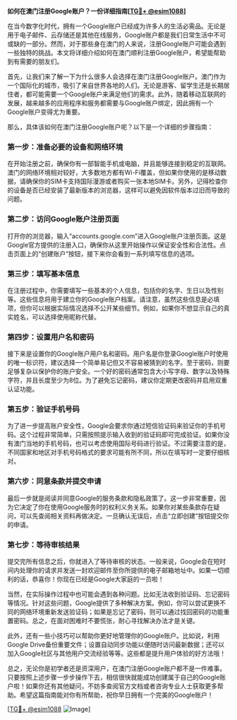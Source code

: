 **如何在澳门注册Google账户？一份详细指南[[TG💪+ @esim1088](https://t.me/s/esim1088)]**

在当今数字化时代，拥有一个Google账户已经成为许多人的生活必需品。无论是用于电子邮件、云存储还是其他在线服务，Google账户都是我们日常生活中不可或缺的一部分。然而，对于那些身在澳门的人来说，注册Google账户可能会遇到一些独特的挑战。本文将详细介绍如何在澳门顺利注册Google账户，希望能帮助到有需要的朋友们。

首先，让我们来了解一下为什么很多人会选择在澳门注册Google账户。澳门作为一个国际化的城市，吸引了来自世界各地的人们。无论是游客、留学生还是长期居住者，都可能需要一个Google账户来满足他们的需求。此外，随着移动互联网的发展，越来越多的应用程序和服务都需要与Google账户绑定，因此拥有一个Google账户变得尤为重要。

那么，具体该如何在澳门注册Google账户呢？以下是一个详细的步骤指南：

### **第一步：准备必要的设备和网络环境**

在开始注册之前，确保你有一部智能手机或电脑，并且能够连接到稳定的互联网。澳门的网络环境相对较好，大多数地方都有Wi-Fi覆盖，但如果你使用的是移动数据，请确保你的SIM卡支持国际漫游或者购买一张本地SIM卡。另外，记得检查你的设备是否已经安装了最新版本的浏览器，这样可以避免因软件版本过旧而导致的问题。

### **第二步：访问Google账户注册页面**

打开你的浏览器，输入“accounts.google.com”进入Google账户注册页面。这是Google官方提供的注册入口，确保你从这里开始操作以保证安全性和合法性。点击页面上的“创建账户”按钮，接下来你会看到一系列填写信息的选项。

### **第三步：填写基本信息**

在注册过程中，你需要填写一些基本的个人信息，包括你的名字、生日以及性别等。这些信息将用于建立你的Google账户档案。请注意，虽然这些信息是必填项，但你可以根据实际情况选择不公开某些细节。例如，如果你不想显示自己的真实姓名，可以选择使用昵称代替。

### **第四步：设置用户名和密码**

接下来是设置你的Google账户用户名和密码。用户名是你登录Google账户时使用的唯一标识符，建议选择一个简单易记但又不容易被猜到的名字。至于密码，则要足够复杂以保护你的账户安全。一个好的密码通常包含大小写字母、数字以及特殊字符，并且长度至少为8位。为了避免忘记密码，建议你定期更改密码并启用双重认证功能。

### **第五步：验证手机号码**

为了进一步提高账户安全性，Google会要求你通过短信验证码来验证你的手机号码。这个过程非常简单，只需按照提示输入收到的验证码即可完成验证。如果你没有澳门当地的手机号码，也可以考虑使用国际号码进行验证。不过需要注意的是，不同国家和地区对手机号码格式的要求可能有所不同，所以在填写时一定要仔细核对。

### **第六步：同意条款并提交申请**

最后一步就是阅读并同意Google的服务条款和隐私政策了。这一步非常重要，因为它决定了你在使用Google服务时的权利义务关系。如果你对某些条款存在疑问，可以先查阅相关资料再做决定。一旦确认无误后，点击“立即创建”按钮提交你的申请。

### **第七步：等待审核结果**

提交完所有信息之后，你就进入了等待审核的状态。一般来说，Google会在短时间内处理你的请求并发送一封欢迎邮件至你所提供的电子邮箱地址中。如果一切顺利的话，恭喜你！你现在已经是Google大家庭的一员啦！

当然，在实际操作过程中也可能会遇到各种问题。比如无法收到验证码、忘记密码等情况。针对这些问题，Google提供了多种解决方案。例如，你可以尝试更换不同的网络环境重新发送验证码；如果是忘记了密码，则可以通过找回密码的功能重置密码。总之，在面对困难时不要慌张，耐心寻找解决办法才是关键。

此外，还有一些小技巧可以帮助你更好地管理你的Google账户。比如说，利用Google Drive备份重要文件；设置自动同步功能以便随时访问最新数据；还可以加入Google社区与其他用户交流经验等等。这些都是提升用户体验的好方法哦！

总之，无论你是初学者还是资深用户，在澳门注册Google账户都不是一件难事。只要按照上述步骤一步步操作下去，相信很快就能成功创建属于自己的Google账户啦！如果你还有其他疑问，不妨多查阅官方文档或者咨询专业人士获取更多帮助。希望这篇指南能对你有所帮助，祝你早日拥有一个完美的Google账户！

[[TG💪+ @esim1088](https://t.me/s/esim1088) ![Image](https://i.postimg.cc/4NQfJmqS/Snipaste-2025-05-13-00-14-12.png)]